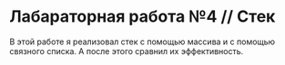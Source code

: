 # Лабараторная работа №4 // Стек
В этой работе я реализовал стек с помощью массива и с помощью связного списка. А после этого сравнил их эффективность.